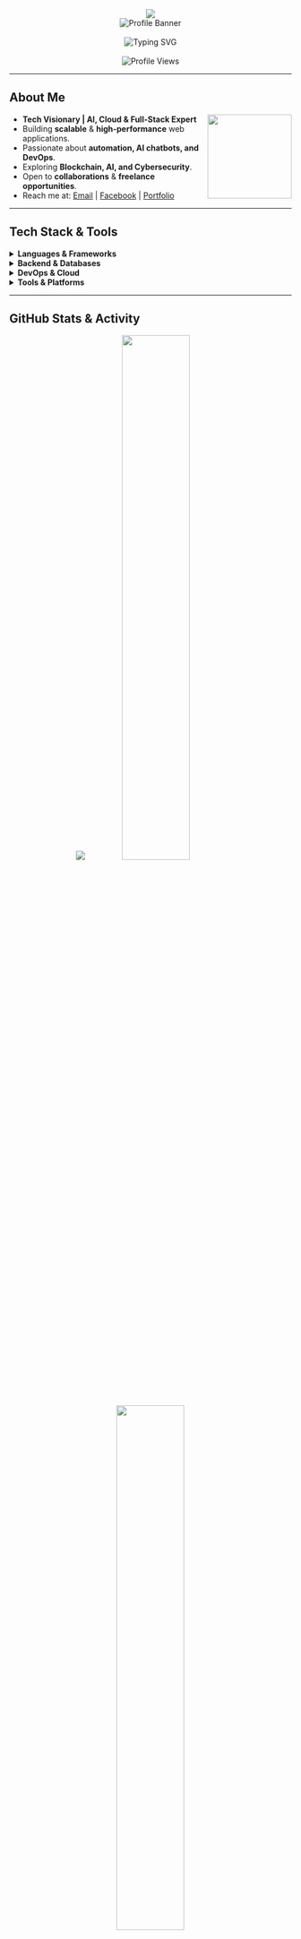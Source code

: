 <div align="center">
  <img src="https://capsule-render.vercel.app/api?type=waving&color=87CEEB&height=200&section=header&text=Welcome%20to%20My%20Universe&fontSize=50&fontColor=000000&animation=fadeIn" />
</div>

<div align="center">
  <img src="https://source.unsplash.com/1600x500/?technology,minimal" alt="Profile Banner" />
  <br><br>
  <img src="https://readme-typing-svg.herokuapp.com?font=Fira+Code&size=25&duration=4000&pause=1000&color=87CEEB&center=true&vCenter=true&width=600&lines=Full-Stack+Developer;AI+%26+Cloud+Architect;Tech+Innovator;Problem+Solver" alt="Typing SVG" />
</div>

<br>

<div align="center">
  <img src="https://komarev.com/ghpvc/?username=RaiyanRafid&style=for-the-badge&color=87CEEB" alt="Profile Views" />
</div>

---

## About Me
<div align="left">
  <img align="right" height="150" src="https://media.giphy.com/media/v1.Y2lkPTc5MGI3NjExMzc0YjY0MjVmZDY0ZjZhMjM5ZjQ4ZjJiZjc4NjQ0NjE2ZjE0ZjZhNiZlcD12MV9pbnRlcm5hbF9naWZzX2dpZklkJmN0PWc/qgQUggAC3Pfv687qPC/giphy.gif" />
  
- **Tech Visionary | AI, Cloud & Full-Stack Expert**
- Building **scalable** & **high-performance** web applications.
- Passionate about **automation, AI chatbots, and DevOps**.
- Exploring **Blockchain, AI, and Cybersecurity**.
- Open to **collaborations** & **freelance opportunities**.
- Reach me at: [Email](mailto:contact@raiyanhossain.net) | [Facebook](https://facebook.com/raiyanhossainrafid) | [Portfolio](https://raiyanhossain.net)
</div>

---

## Tech Stack & Tools

<details>
<summary><b>Languages & Frameworks</b></summary>
<br>
<p align="center">
    <img src="https://skillicons.dev/icons?i=python,javascript,typescript,php,nodejs,react,nextjs,express" />
</p>
</details>

<details>
<summary><b>Backend & Databases</b></summary>
<br>
<p align="center">
    <img src="https://skillicons.dev/icons?i=nestjs,django,flask,fastapi,mysql,mongodb,redis,postgresql" />
</p>
</details>

<details>
<summary><b>DevOps & Cloud</b></summary>
<br>
<p align="center">
    <img src="https://skillicons.dev/icons?i=aws,azure,gcp,docker,kubernetes,nginx,linux" />
</p>
</details>

<details>
<summary><b>Tools & Platforms</b></summary>
<br>
<p align="center">
    <img src="https://skillicons.dev/icons?i=figma,github,git,postman,cloudflare,wordpress,visualstudio" />
</p>
</details>

---

## GitHub Stats & Activity
<div align="center">
  <img src="https://github-profile-summary-cards.vercel.app/api/cards/profile-details?username=RaiyanRafid&theme=github_light" />
  
  <img width="49%" src="https://github-readme-stats.vercel.app/api?username=RaiyanRafid&show_icons=true&theme=graywhite&hide_border=true&bg_color=ffffff00" />
  <img width="49%" src="https://github-readme-streak-stats.herokuapp.com/?user=RaiyanRafid&theme=light&hide_border=true&background=ffffff00" />
</div>

---

## Featured Projects

<div align="center">
  <a href="#">
    <img src="https://github-readme-stats.vercel.app/api/pin/?username=RaiyanRafid&repo=advanced-music-bot&theme=light&bg_color=ffffff00&hide_border=true" />
  </a>
  <a href="#">
    <img src="https://github-readme-stats.vercel.app/api/pin/?username=RaiyanRafid&repo=pterodactyl-setup&theme=light&bg_color=ffffff00&hide_border=true" />
  </a>
</div>

### Advanced Music Bot with Slash Commands
High-performance bot with **queue management & audio filters**.

### Pterodactyl & Blueprint Setup
**Nginx, CloudPanel, and scalable deployment solutions**.

---

## Fun Fact
<div align="center">
  <img src="https://readme-typing-svg.herokuapp.com?font=Fira+Code&size=20&duration=4000&pause=1000&color=87CEEB&center=true&vCenter=true&width=600&lines=I+love+automating+workflows;Building+futuristic+tech+solutions" alt="Fun Facts" />
</div>

---

## Connect With Me
<div align="center">
  <a href="mailto:contact@raiyanhossain.net">
    <img src="https://img.shields.io/badge/Email-87CEEB?style=for-the-badge&logo=gmail&logoColor=black&hover=darker">
  </a>
  <a href="https://facebook.com/raiyanhossainrafid">
    <img src="https://img.shields.io/badge/Facebook-87CEEB?style=for-the-badge&logo=facebook&logoColor=black">
  </a>
  <a href="https://twitter.com/PROXIMITYEMPIRE">
    <img src="https://img.shields.io/badge/Twitter-87CEEB?style=for-the-badge&logo=twitter&logoColor=black">
  </a>
  <a href="https://raiyanhossain.net">
    <img src="https://img.shields.io/badge/Portfolio-87CEEB?style=for-the-badge&logo=google-chrome&logoColor=black">
  </a>
</div>

---

<div align="center">
  <img src="https://capsule-render.vercel.app/api?type=waving&color=87CEEB&height=100&section=footer" />
</div>
